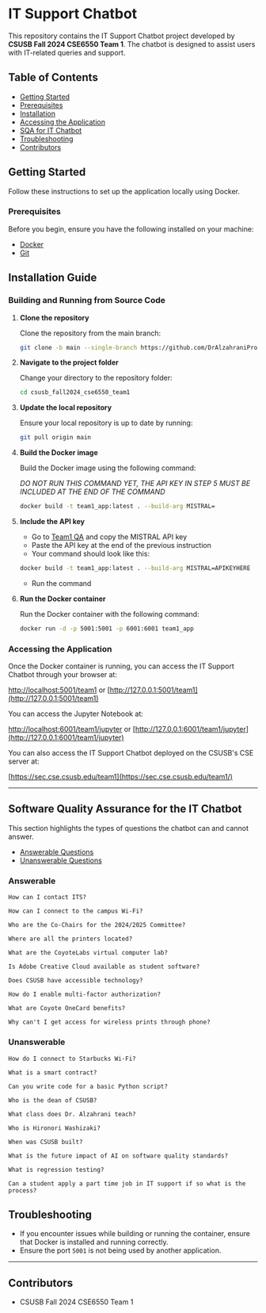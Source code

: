 # IT Support Chatbot

This repository contains the IT Support Chatbot project developed by **CSUSB Fall 2024 CSE6550 Team 1**. The chatbot is designed to assist users with IT-related queries and support.

## Table of Contents

- [Getting Started](#getting-started)
- [Prerequisites](#prerequisites)
- [Installation](#installation)
- [Accessing the Application](#accessing-the-application)
- [SQA for IT Chatbot](#software-quality-assurance-for-the-it-chatbot)
- [Troubleshooting](#troubleshooting)
- [Contributors](#contributors)

## Getting Started

Follow these instructions to set up the application locally using Docker.

### Prerequisites

Before you begin, ensure you have the following installed on your machine:

- [Docker](https://www.docker.com/get-started)
- [Git](https://git-scm.com/downloads)

## Installation Guide

### Building and Running from Source Code

1. **Clone the repository**

   Clone the repository from the main branch:

   ```bash
   git clone -b main --single-branch https://github.com/DrAlzahraniProjects/csusb_fall2024_cse6550_team1.git
   ```

2. **Navigate to the project folder**

   Change your directory to the repository folder:

   ```bash
   cd csusb_fall2024_cse6550_team1
   ```

3. **Update the local repository**

   Ensure your local repository is up to date by running:

   ```bash
   git pull origin main
   ```
   
4. **Build the Docker image**

   Build the Docker image using the following command:

   *DO NOT RUN THIS COMMAND YET, THE API KEY IN STEP 5 MUST BE INCLUDED AT THE END OF THE COMMAND*

   ```bash
   docker build -t team1_app:latest . --build-arg MISTRAL=
   ```

5. **Include the API key**

   - Go to [Team1 QA](https://csusb.instructure.com/courses/43192/discussion_topics/419701) and copy the MISTRAL API key
   - Paste the API key at the end of the previous instruction
   - Your command should look like this:
   ```bash
   docker build -t team1_app:latest . --build-arg MISTRAL=APIKEYHERE
   ```
   - Run the command

6. **Run the Docker container**

   Run the Docker container with the following command:

   ```bash
   docker run -d -p 5001:5001 -p 6001:6001 team1_app
   ```

### Accessing the Application

Once the Docker container is running, you can access the IT Support Chatbot through your browser at:

[http://localhost:5001/team1](http://localhost:5001/team1) or [http://127.0.0.1:5001/team1](http://127.0.0.1:5001/team1)

You can access the Jupyter Notebook at:

[http://localhost:6001/team1/jupyter](http://localhost:6001/team1/jupyter) or [http://127.0.0.1:6001/team1/jupyter](http://127.0.0.1:6001/team1/jupyter)

You can also access the IT Support Chatbot deployed on the CSUSB's CSE server at:

[https://sec.cse.csusb.edu/team1](https://sec.cse.csusb.edu/team1/)

---

## Software Quality Assurance for the IT Chatbot

This section highlights the types of questions the chatbot can and cannot answer.

- [Answerable Questions](#answerable)
- [Unanswerable Questions](#unanswerable)


### Answerable
```plaintext
How can I contact ITS? 
```
```plaintext
How can I connect to the campus Wi-Fi?
```
```plaintext
Who are the Co-Chairs for the 2024/2025 Committee?
```
```plaintext
Where are all the printers located?
```
```plaintext
What are the CoyoteLabs virtual computer lab?
```
```plaintext
Is Adobe Creative Cloud available as student software?
```
```plaintext
Does CSUSB have accessible technology?
```
```plaintext
How do I enable multi-factor authorization?
```
```plaintext
What are Coyote OneCard benefits?
```
```plaintext
Why can't I get access for wireless prints through phone?
```

### Unanswerable
```plaintext
How do I connect to Starbucks Wi-Fi? 
```
```plaintext
What is a smart contract?
```
```plaintext
Can you write code for a basic Python script?
```
```plaintext
Who is the dean of CSUSB?
```
```plaintext
What class does Dr. Alzahrani teach?
```
```plaintext
Who is Hironori Washizaki?
```
```plaintext
When was CSUSB built?
```
```plaintext
What is the future impact of AI on software quality standards?
```
```plaintext
What is regression testing?
```
```plaintext
Can a student apply a part time job in IT support if so what is the process?
```

## Troubleshooting

- If you encounter issues while building or running the container, ensure that Docker is installed and running correctly.
- Ensure the port `5001` is not being used by another application.

---

## Contributors

- CSUSB Fall 2024 CSE6550 Team 1

